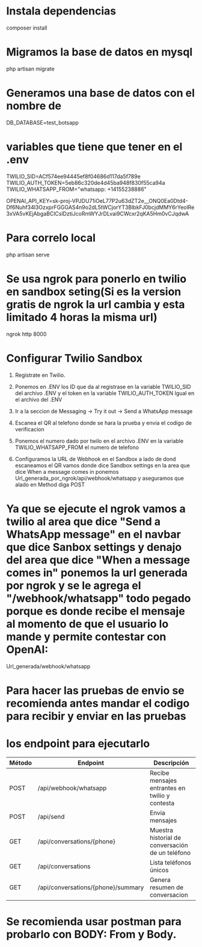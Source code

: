 
# Instala dependencias
composer install


# Migramos la base de datos en mysql
php artisan migrate

# Generamos una base de datos con el nombre de 
DB_DATABASE=test_botsapp



# variables que tiene que tener en el .env

TWILIO_SID=ACf574ee94445ef8f04686d117da5f789e
TWILIO_AUTH_TOKEN=5eb86c320de4d45ba948f830f55ca94a
TWILIO_WHATSAPP_FROM="whatsapp: +14155238886"

OPENAI_API_KEY=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




# Para correlo local 
php artisan serve

# Se usa ngrok para ponerlo en twilio en sandbox seting(Si es la version gratis de ngrok la url cambia y esta limitado 4 horas la misma url)
ngrok http 8000


# Configurar Twilio Sandbox 

1. Regístrate en Twilio.

2. Ponemos en .ENV los ID que da al registrase en la variable TWILIO_SID del archivo .ENV y el token en la variable TWILIO_AUTH_TOKEN Igual en el archivo del .ENV 

3. Ir a la seccion de Messaging -> Try it out -> Send a WhatsApp message

4. Escanea el QR al telefono donde se hara la prueba y envia el codigo de verificacion

5. Ponemos el numero dado por twilo en el archivo .ENV en la variable TWILIO_WHATSAPP_FROM el numero de telefono 

6. Configuramos la URL de Webhook en el Sandbox a lado de dond escaneamos el QR vamos donde dice Sandbox settings en la area que dice When a message comes in ponemos  Url_generada_por_ngrok/api/webhook/whatsapp y aseguramos que alado en Method diga POST

# Ya que se ejecute el ngrok vamos a twilio al area que dice "Send a WhatsApp message" en el navbar que dice Sanbox settings y denajo del area que dice "When a message comes in" ponemos la url generada por ngrok y se le agrega el "/webhook/whatsapp" todo pegado porque es donde recibe el mensaje al momento de que el usuario lo mande y permite contestar con OpenAI:

Url_generada/webhook/whatsapp


# Para hacer las pruebas de envio se recomienda antes mandar el codigo para recibir y enviar en las pruebas

# los endpoint para ejecutarlo

| Método | Endpoint                           | Descripción                                      |
| ------ | ---------------------------------- | ------------------------------------------------ |
| POST   | /api/webhook/whatsapp              | Recibe mensajes entrantes en twilio y contesta   |
| POST   | /api/send                          | Envia mensajes                                   |
| GET    | /api/conversations/{phone}         | Muestra historial de conversación de un teléfono |
| GET    | /api/conversations                 | Lista teléfonos únicos                           |
| GET    | /api/conversations/{phone}/summary | Genera resumen de conversacion                   |

# Se recomienda usar postman para probarlo con BODY: From y Body.


